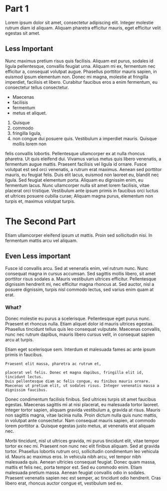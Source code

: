 # Part 1
Lorem ipsum dolor sit amet, consectetur adipiscing elit. Integer molestie rutrum diam id aliquam. Aliquam pharetra efficitur mauris, eget efficitur velit egestas sit amet.

## Less Important
Nunc maximus pretium risus quis facilisis. Aliquam est purus, sodales id ligula pellentesque, convallis feugiat urna. Aliquam mi ex, fermentum nec efficitur a, consequat volutpat augue. Phasellus porttitor mauris sapien, in euismod ipsum elementum non. Donec mi magna, molestie at fringilla imperdiet, facilisis et libero. Curabitur faucibus eros a enim fermentum, eu consectetur tellus consectetur.

- Maecenas
- facilisis
- fermentum
- metus et aliquet.
1. Quisque
2. commodo
3. fringilla ligula,
4. non congue dui posuere quis. Vestibulum a imperdiet mauris. Quisque mollis lorem non

felis convallis lobortis. Pellentesque ullamcorper ex at nulla rhoncus pharetra. Ut quis eleifend dui. Vivamus varius metus quis libero venenatis, a fermentum augue mattis. Praesent facilisis vel ligula id ornare. Fusce volutpat est sed orci venenatis, a rutrum erat maximus. Aenean sed porttitor mauris, eu feugiat felis. Duis elit lacus, euismod non laoreet eu, blandit nec ligula. Sed feugiat elementum porta. Aliquam eu dignissim enim, eu fermentum lacus. Nunc ullamcorper nulla sit amet lorem facilisis, vitae placerat orci tristique. Vestibulum ante ipsum primis in faucibus orci luctus et ultrices posuere cubilia curae; Aliquam magna purus, elementum non turpis et, maximus volutpat turpis.

# The Second Part
Etiam ullamcorper eleifend ipsum ut mattis. Proin sed sollicitudin nisi. In fermentum mattis arcu vel aliquam.

## Even Less important
Fusce id convallis arcu. Sed at venenatis enim, vel rutrum nunc. Nunc consequat magna in cursus accumsan. Sed sagittis mollis libero, sit amet porttitor risus sodales a. Mauris vestibulum ultrices efficitur. Pellentesque dignissim hendrerit mi, nec efficitur magna rhoncus at. Sed auctor, nisl a posuere dignissim, turpis nisl commodo lectus, sed varius enim quam at erat.

### What?
Donec molestie eu purus a scelerisque. Pellentesque eget purus nunc. Praesent et rhoncus nulla. Etiam aliquet dolor id mauris ultrices egestas. Phasellus tincidunt tellus quis leo consequat vulputate. Maecenas convallis, nunc nec rutrum dapibus, mauris libero cursus velit, in consequat sapien arcu at turpis.

Etiam eget scelerisque sem. Interdum et malesuada fames ac ante ipsum primis in faucibus. 

`Praesent elit massa, pharetra ac rutrum et,` 

```
placerat vel felis. Donec et magna dapibus, fringilla elit id, tincidunt lectus. 
Duis pellentesque diam ac felis congue, eu finibus mauris ornare. 
Maecenas ut pretium elit, ut sodales risus. Integer venenatis massa a dignissim faucibus. 
```
Donec condimentum facilisis finibus. Sed ultrices turpis sit amet faucibus egestas. 
Maecenas sagittis mi at nisi placerat, eu malesuada tortor laoreet. Integer tortor sapien, aliquam gravida vestibulum a, gravida at risus. Mauris non sagittis magna, vitae lacinia nulla. Proin dictum nulla quis nunc mattis, in volutpat ante consectetur. Nam consequat mauris sapien, at commodo lorem porttitor a. Quisque egestas justo metus, at venenatis erat aliquam nec.

Morbi tincidunt, nisl ut ultrices gravida, mi purus tincidunt elit, vitae tempor tortor ex nec mi. Praesent non nunc nec elit finibus aliquam. Sed at gravida tortor. Phasellus lobortis rutrum orci, sollicitudin condimentum leo vehicula id. Mauris ac maximus eros. In vehicula nibh arcu, vel tempor nibh malesuada quis. Aenean ultricies consequat feugiat. Donec quam massa, mattis et felis nec, porta tempor est. Sed eu commodo enim. Etiam malesuada pretium massa. Aenean feugiat convallis odio in sodales. Praesent venenatis sapien nec est semper, ac tincidunt odio hendrerit. Cras libero erat, rhoncus auctor congue et, vestibulum sed ex.
